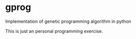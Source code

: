 # gprog
Implementation of genetic programming algorithm in python

This is just an personal programming exercise.
